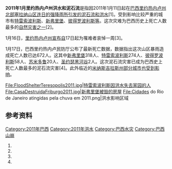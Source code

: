 **2011年1月里约热内卢州洪水和泥石流**是指因2011年1月11日起在[巴西](../Page/巴西.md "wikilink")[里约热内卢州北部塞拉纳山区连日的强降雨所引发的](../Page/里约热内卢州.md "wikilink")[泥石流和](../Page/泥石流.md "wikilink")[洪水](../Page/洪水.md "wikilink")\[1\]。受到影响比较严重的城市有[特雷索波利斯](../Page/特雷索波利斯.md "wikilink")、[新弗里堡](../Page/新弗里堡.md "wikilink")、[彼得罗波利斯等](../Page/彼得罗波利斯.md "wikilink")。这次灾难为巴西历史上死亡人数最多的[自然灾害之一](../Page/自然灾害.md "wikilink")\[2\]。

1月16日，[里约热内卢州宣布自](../Page/里约热内卢州.md "wikilink")17日起为罹难者哀悼一周\[3\]。

1月17日，巴西里约热内卢民防厅公布了最新死亡数据，数据指出这次山区暴雨造成死亡人数已达672人。这其中[新弗里堡](../Page/新弗里堡.md "wikilink")318人、[特雷索波利斯](../Page/特雷索波利斯.md "wikilink")274人、[彼得罗波利斯](../Page/彼得罗波利斯.md "wikilink")58人、[苏米多鲁](../Page/苏米多鲁.md "wikilink")20人、[圣约瑟黑河谷](../Page/圣约瑟黑河谷.md "wikilink")2人。这次泥石流灾害已成为巴西史上死亡人数最多的泥石流灾害\[4\]。此外临近的[米纳斯吉拉斯州部分城市也受到影响](../Page/米纳斯吉拉斯州.md "wikilink")。

<File:FloodShelterTeresopolis2011.jpg>|[特雷索波利斯因洪水失去家园的人](../Page/特雷索波利斯.md "wikilink")
<File:CasaDestruidaFriburgo2011.jpg>|[新弗里堡被毁的房屋](../Page/新弗里堡.md "wikilink")
<File:Cidades> do Rio de Janeiro atingidas pela chuva em 2011.png|洪水影响区域

## 参考资料

[Category:2011年巴西](https://zh.wikipedia.org/wiki/Category:2011年巴西 "wikilink")
[Category:2011年洪水](https://zh.wikipedia.org/wiki/Category:2011年洪水 "wikilink")
[Category:巴西水灾](https://zh.wikipedia.org/wiki/Category:巴西水灾 "wikilink")
[Category:巴西山崩](https://zh.wikipedia.org/wiki/Category:巴西山崩 "wikilink")

1.
2.
3.
4.